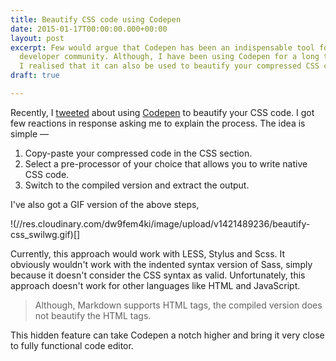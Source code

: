 ```yaml
---
title: Beautify CSS code using Codepen
date: 2015-01-17T00:00:00.000+00:00
layout: post
excerpt: Few would argue that Codepen has been an indispensable tool for the Frontend
  developer community. Although, I have been using Codepen for a long time, only recently,
  I realised that it can also be used to beautify your compressed CSS code.
draft: true

---
```

Recently, I [tweeted](https://twitter.com/pankajparashar/status/554256377841844224) about using 
[Codepen](http://codepen.io/) to beautify your CSS code. I got few reactions in response asking me to explain the 
process. The idea is simple — 

1. Copy-paste your compressed code in the CSS section.
2. Select a pre-processor of your choice that allows you to write native CSS code.
3. Switch to the compiled version and extract the output.

I've also got a GIF version of the above steps,

!(//res.cloudinary.com/dw9fem4ki/image/upload/v1421489236/beautify-css_swilwg.gif)[]

Currently, this approach would work with LESS, Stylus and Scss. It obviously wouldn't work with the indented syntax
version of Sass, simply because it doesn't consider the CSS syntax as valid. Unfortunately, this approach doesn't work 
for other languages like HTML and JavaScript.

> Although, Markdown supports HTML tags, the compiled version does not beautify the HTML tags.

This hidden feature can take Codepen a notch higher and bring it very close to fully functional code editor.
